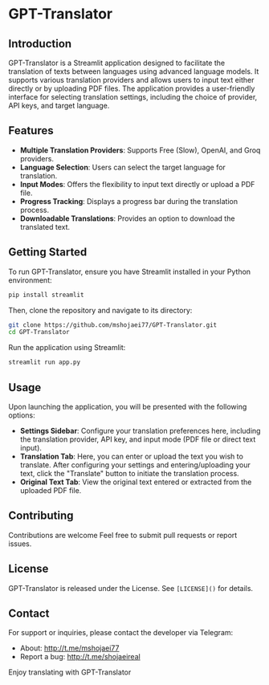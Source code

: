 # GPT-Translator

## Introduction

GPT-Translator is a Streamlit application designed to facilitate the translation of texts between languages using advanced language models. It supports various translation providers and allows users to input text either directly or by uploading PDF files. The application provides a user-friendly interface for selecting translation settings, including the choice of provider, API keys, and target language.

## Features

- **Multiple Translation Providers**: Supports Free (Slow), OpenAI, and Groq providers.
- **Language Selection**: Users can select the target language for translation.
- **Input Modes**: Offers the flexibility to input text directly or upload a PDF file.
- **Progress Tracking**: Displays a progress bar during the translation process.
- **Downloadable Translations**: Provides an option to download the translated text.

## Getting Started

To run GPT-Translator, ensure you have Streamlit installed in your Python environment:

```bash
pip install streamlit
```

Then, clone the repository and navigate to its directory:

```bash
git clone https://github.com/mshojaei77/GPT-Translator.git
cd GPT-Translator
```

Run the application using Streamlit:

```bash
streamlit run app.py
```

## Usage

Upon launching the application, you will be presented with the following options:

- **Settings Sidebar**: Configure your translation preferences here, including the translation provider, API key, and input mode (PDF file or direct text input).
- **Translation Tab**: Here, you can enter or upload the text you wish to translate. After configuring your settings and entering/uploading your text, click the "Translate" button to initiate the translation process.
- **Original Text Tab**: View the original text entered or extracted from the uploaded PDF file.

## Contributing

Contributions are welcome Feel free to submit pull requests or report issues.

## License

GPT-Translator is released under the  License. See `[LICENSE]()` for details.

## Contact

For support or inquiries, please contact the developer via Telegram:

- About: http://t.me/mshojaei77
- Report a bug: http://t.me/shojaeireal

Enjoy translating with GPT-Translator
